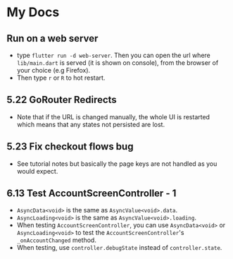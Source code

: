 # My Docs

## Run on a web server

- type `flutter run -d web-server`.  Then you can open the url where `lib/main.dart` is served (it is shown on console), from the browser of your choice (e.g Firefox).
- Then type `r` or `R` to hot restart.

## 5.22 GoRouter Redirects

- Note that if the URL is changed manually, the whole UI is restarted which means that any states not persisted are lost.

## 5.23 Fix checkout flows bug

- See tutorial notes but basically the page keys are not handled as you would expect.

## 6.13 Test AccountScreenController - 1

- `AsyncData<void>` is the same as `AsyncValue<void>.data`.
- `AsyncLoading<void>` is the same as `AsyncValue<void>.loading`.
- When testing `AccountScreenController`, you can use `AsyncData<void>` or `AsyncLoading<void>` to test the `AccountScreenController`'s `_onAccountChanged` method.
- When testing, use `controller.debugState` instead of `controller.state`.
